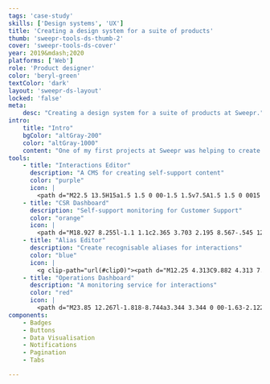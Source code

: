 ```yaml
---
tags: 'case-study'
skills: ['Design systems', 'UX']
title: 'Creating a design system for a suite of products'
thumb: 'sweepr-tools-ds-thumb-2'
cover: 'sweepr-tools-ds-cover'
year: 2019&mdash;2020
platforms: ['Web']
role: 'Product designer'
color: 'beryl-green'
textColor: 'dark'
layout: 'sweepr-ds-layout'
locked: 'false'
meta:
    desc: "Creating a design system for a suite of products at Sweepr."
intro:
    title: "Intro"
    bgColor: "altGray-200"
    color: "altGray-1000"
    content: "One of my first projects at Sweepr was helping to create a design system to align our suite of web apps."
tools:
    - title: "Interactions Editor"
      description: "A CMS for creating self-support content"
      color: "purple"
      icon: |
        <path d="M22.5 13.5H15a1.5 1.5 0 00-1.5 1.5v7.5A1.5 1.5 0 0015 24h7.5a1.5 1.5 0 001.5-1.5V15a1.5 1.5 0 00-1.5-1.5zm0 9H15V15h7.5v7.5zM6 12a6 6 0 100 12 6 6 0 000-12zm0 10.5A4.505 4.505 0 011.5 18c0-2.482 2.019-4.5 4.5-4.5 2.482 0 4.5 2.018 4.5 4.5 0 2.481-2.018 4.5-4.5 4.5zM23.765 9.428L18.753.858A1.724 1.724 0 0017.25 0c-.584 0-1.17.286-1.503.857l-5.012 8.571C10.067 10.571 10.902 12 12.24 12H22.26c1.337 0 2.172-1.429 1.504-2.572zm-1.294.956a.225.225 0 01-.21.116H12.24a.225.225 0 01-.21-.116.18.18 0 01.001-.198l5.011-8.572a.225.225 0 01.209-.114c.094 0 .164.038.209.114l5.011 8.572c.017.03.058.099 0 .198z" fill="currentColor"/>
    - title: "CSR Dashboard"
      description: "Self-support monitoring for Customer Support"
      color: "orange"
      icon: |
        <path d="M18.927 8.255l-1.1 1.1c2.365 3.703 2.195 8.567-.545 12.086l-5.77-5.77-1.061 1.06 7.16 7.16a.375.375 0 00.53 0l.53-.53a.375.375 0 000-.531l-.317-.317a12.007 12.007 0 00.573-14.258zM7.27 13.55l1.06-1.061-5.77-5.77c3.519-2.74 8.383-2.91 12.085-.545l1.1-1.1a12.006 12.006 0 00-14.257.572l-.317-.317a.375.375 0 00-.53 0l-.531.53a.374.374 0 000 .531l7.16 7.16zM23.267 0a.752.752 0 00-.147.015L17.092 1.22a.736.736 0 00-.376 1.242l1.88 1.88-11.829 11.83-2.514-1.123a.963.963 0 00-.986.233L.283 18.267a.964.964 0 00.377 1.595l2.609.87.87 2.608a.96.96 0 001.595.377l2.984-2.985a.963.963 0 00.233-.986l-1.123-2.513 11.83-11.83 1.881 1.88a.734.734 0 001.241-.376L23.985.88a.736.736 0 00-.718-.88zM5.287 22.043l-.596-1.785-.237-.712-.712-.237-1.785-.596 2.106-2.106 2.301 1.028 1.028 2.301-2.106 2.107zm16.302-16.83l-2.802-2.802 3.503-.7-.7 3.502z" fill="currentColor"/>
    - title: "Alias Editor"
      description: "Create recognisable aliases for interactions"
      color: "blue"
      icon: |
        <g clip-path="url(#clip0)"><path d="M12.25 4.313C9.882 4.313 7.953 6.415 7.953 9c0 1.758 1.31 3.188 2.922 3.188.663 0 1.203.588 1.203 1.312 0 .724-.54 1.313-1.203 1.313h-.86c-.284 0-.515.252-.515.562v.75c0 .31.231.563.516.563h.859c1.611 0 2.922-1.43 2.922-3.188 0-1.758-1.31-3.188-2.922-3.188-.663 0-1.203-.588-1.203-1.312 0-1.55 1.156-2.813 2.578-2.813S14.828 7.45 14.828 9v.938c0 .31.231.562.516.562h.687c.285 0 .516-.253.516-.563V9c0-2.585-1.929-4.688-4.297-4.688zm0-4.313C7.694 0 4 4.03 4 9v8.25C4 20.978 6.77 24 10.188 24c3.417 0 6.187-3.022 6.187-6.75v-.464C18.838 15.229 20.5 12.329 20.5 9c0-4.97-3.694-9-8.25-9zm3.091 14.84l-1.028.65v1.76c0 2.482-1.85 4.5-4.126 4.5-2.274 0-4.124-2.018-4.124-4.5V9c0-3.722 2.775-6.75 6.187-6.75 3.412 0 6.188 3.028 6.188 6.75 0 2.395-1.187 4.632-3.097 5.84z" fill="currentColor"/></g><defs><clipPath id="clip0"><path fill="#fff" transform="translate(4)" d="M0 0h16.5v24H0z"/></clipPath></defs>
    - title: "Operations Dashboard"
      description: "A monitoring service for interactions"
      color: "red"
      icon: |
        <path d="M23.85 12.267l-1.818-8.744a3.344 3.344 0 00-1.63-2.122 3.337 3.337 0 00-2.66-.24l-.951.318a.333.333 0 00-.211.421l.21.633c.059.174.248.269.422.21l.845-.282c.547-.182 1.157-.178 1.667.09.512.269.872.727 1.012 1.287l1.268 5.869c-.99-.85-2.262-1.383-3.67-1.383-2.787 0-5.092 2.015-5.566 4.666h-1.535c-.474-2.65-2.78-4.666-5.566-4.666-1.408 0-2.68.532-3.671 1.382l1.269-5.868c.14-.56.5-1.019 1.012-1.288.51-.268 1.12-.271 1.666-.089l.845.282a.333.333 0 00.422-.21l.21-.633a.333.333 0 00-.21-.422l-.952-.317a3.337 3.337 0 00-2.66.24 3.347 3.347 0 00-1.63 2.122L.15 12.267a7.188 7.188 0 00-.15 1.39v.333a5.667 5.667 0 005.667 5.667c3.015 0 5.457-2.362 5.633-5.333h1.4c.176 2.971 2.618 5.333 5.633 5.333A5.667 5.667 0 0024 13.99v-.333a7.158 7.158 0 00-.15-1.39zM5.667 18.324a4.338 4.338 0 01-4.334-4.334 4.338 4.338 0 014.334-4.333A4.338 4.338 0 0110 13.99a4.338 4.338 0 01-4.333 4.334zm12.667 0A4.338 4.338 0 0114 13.99a4.338 4.338 0 014.334-4.333 4.338 4.338 0 014.333 4.333 4.338 4.338 0 01-4.333 4.334z" fill="currentColor"/>
components:
    - Badges
    - Buttons
    - Data Visualisation
    - Notifications
    - Pagination
    - Tabs

---
```

